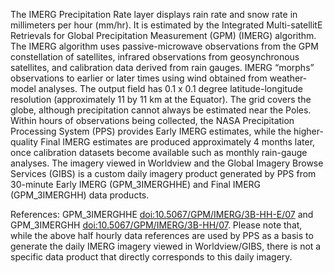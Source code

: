 The IMERG Precipitation Rate layer displays rain rate and snow rate in millimeters per hour (mm/hr). It is estimated by the Integrated Multi-satellitE Retrievals for Global Precipitation Measurement (GPM) (IMERG) algorithm. The IMERG algorithm uses passive-microwave observations from the GPM constellation of satellites, infrared observations from geosynchronous satellites, and calibration data derived from rain gauges. IMERG “morphs” observations to earlier or later times using wind obtained from weather-model analyses. The output field has 0.1 x 0.1 degree latitude-longitude resolution (approximately 11 by 11 km at the Equator). The grid covers the globe, although precipitation cannot always be estimated near the Poles. Within hours of observations being collected, the NASA Precipitation Processing System (PPS) provides Early IMERG estimates, while the higher-quality Final IMERG estimates are produced approximately 4 months later, once calibration datasets become available such as monthly rain-gauge analyses. The imagery viewed in Worldview and the Global Imagery Browse Services (GIBS) is a custom daily imagery product generated by PPS from 30-minute Early IMERG (GPM_3IMERGHHE) and Final IMERG (GPM_3IMERGHH) data products.

References: GPM_3IMERGHHE [doi:10.5067/GPM/IMERG/3B-HH-E/07](https://doi.org/10.5067/GPM/IMERG/3B-HH-E/07) and GPM_3IMERGHH [doi:10.5067/GPM/IMERG/3B-HH/07](https://doi.org/10.5067/GPM/IMERG/3B-HH/07). Please note that, while the above half hourly data references are used by PPS as a basis to generate the daily IMERG imagery viewed in Worldview/GIBS, there is not a specific data product that directly corresponds to this daily imagery.